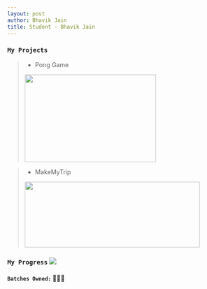 ```yaml
---
layout: post
author: Bhavik Jain
title: Student - Bhavik Jain
---
```


### `My Projects`

> * Pong Game
> <img src="{{ site.baseurl }}/assets/pong.gif" width="300" height="200" />

> * MakeMyTrip
> <img src="{{ site.baseurl }}/assets/mmt.gif" width="400" height="150" />

### `My Progress`  ![](https://progress-bar.dev/53)
#### `Batches Owned:` 🌟🧠⚓
